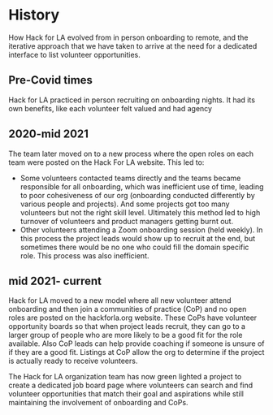 # History

How Hack for LA evolved from in person onboarding to remote, and the iterative approach that we have taken to arrive at the need for a dedicated interface to list volunteer opportunities.

## Pre-Covid times

Hack for LA practiced in person recruiting on onboarding nights. It had its own benefits, like each volunteer felt valued and had agency

## 2020-mid 2021

The team later moved on to a new process where the open roles on each team were posted on the Hack For LA website. This led to:

- Some volunteers contacted teams directly and the teams became responsible for all onboarding, which was inefficient use of time, leading to poor cohesiveness of our org (onboarding conducted differently by various people and projects). And some projects got too many volunteers but not the right skill level. Ultimately this method led to high turnover of volunteers and product managers getting burnt out.
- Other volunteers attending a Zoom onboarding session (held weekly). In this process the project leads would show up to recruit at the end, but sometimes there would be no one who could fill the domain specific role. This process was also inefficient.

## mid 2021- current

Hack for LA moved to a new model where all new volunteer attend onboarding and then join a communities of practice (CoP) and no open roles are posted on the hackforla.org website. These CoPs have volunteer opportunity boards so that when project leads recruit, they can go to a larger group of people who are more likely to be a good fit for the role available. Also CoP leads can help provide coaching if someone is unsure of if they are a good fit. Listings at CoP allow the org to determine if the project is actually ready to receive volunteers.

The Hack for LA organization team has now green lighted a project to create a dedicated job board page where volunteers can search and find volunteer opportunities that match their goal and aspirations while still maintaining the involvement of onboarding and CoPs.
